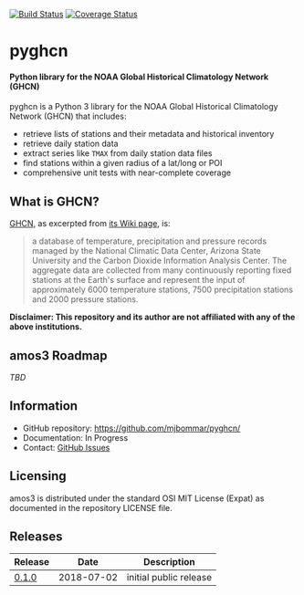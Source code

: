 [![Build Status](https://travis-ci.org/mjbommar/pyghcn.svg?branch=master)](https://travis-ci.org/mjbommar/pyghcn) [![Coverage Status](https://coveralls.io/repos/github/mjbommar/pyghcn/badge.svg)](https://coveralls.io/github/mjbommar/pyghcn)

# pyghcn
#### Python library for the NOAA Global Historical Climatology Network (GHCN)
pyghcn is a Python 3 library for the NOAA Global Historical Climatology Network (GHCN) that includes:
 * retrieve lists of stations and their metadata and historical inventory
 * retrieve daily station data
 * extract series like `TMAX` from daily station data files
 * find stations within a given radius of a lat/long or POI
 * comprehensive unit tests with near-complete coverage

## What is GHCN?
[GHCN](), as excerpted from [its Wiki page](https://en.wikipedia.org/wiki/Global_Historical_Climatology_Network), is:
> a database of temperature, precipitation and pressure records managed by the National Climatic Data Center, Arizona State University
> and the Carbon Dioxide Information Analysis Center. The aggregate data are collected from many continuously reporting fixed stations
> at the Earth's surface and represent the input of approximately 6000 temperature stations, 7500 precipitation stations and 
> 2000 pressure stations.

**Disclaimer: This repository and its author are not affiliated with any of the above institutions.**

## amos3 Roadmap
*TBD*

## Information
* GitHub repository: https://github.com/mjbommar/pyghcn/
* Documentation: In Progress
* Contact: [GitHub Issues](https://github.com/mjbommar/pyghcn/issues)

## Licensing
amos3 is distributed under the standard OSI MIT License (Expat) as documented in the repository LICENSE file.

## Releases
| Release | Date | Description |
| --- | --- | --- |
| [0.1.0](https://github.com/mjbommar/pyghcn/tree/0.1.0) | 2018-07-02 | initial public release |
